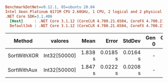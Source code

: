 ``` ini

BenchmarkDotNet=v0.12.1, OS=ubuntu 20.04
Intel Xeon Platinum 8171M CPU 2.60GHz, 1 CPU, 2 logical and 2 physical cores
.NET Core SDK=3.1.406
  [Host]     : .NET Core 3.1.12 (CoreCLR 4.700.21.6504, CoreFX 4.700.21.6905), X64 RyuJIT
  DefaultJob : .NET Core 3.1.12 (CoreCLR 4.700.21.6504, CoreFX 4.700.21.6905), X64 RyuJIT


```
|      Method |      valores |    Mean |    Error |   StdDev | Gen 0 | Gen 1 | Gen 2 | Allocated |
|------------ |------------- |--------:|---------:|---------:|------:|------:|------:|----------:|
| SortWithXOR | Int32[50000] | 1.838 s | 0.0185 s | 0.0164 s |     - |     - |     - |    8648 B |
| SortWithAux | Int32[50000] | 1.847 s | 0.0222 s | 0.0208 s |     - |     - |     - |         - |

